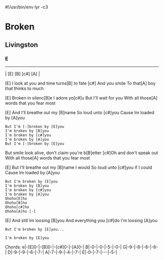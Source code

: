 #!/usr/bin/env lyr -c3
# Broken
## Livingston
### E

---

| [E] [B] [c#] [A] |

[E] I look at you and time turns[B] to fate
[c#] And you smile
To that[A] boy that thinks to much

[E] Broken in silenc[B]e I adore yo[c#]u
But I'll wait for you
With all those[A] words that you fear most

[E] And I'll breathe out my [B]name
So loud unto [c#]you
Cause Im loaded by [A]you

    But I'm [-]broken by [E]you
    I'm broken by [B]you
    I'm broken by [c#]you
    I'm broken by [A]you
    But I'm [-]broken by [E]you

But smile look alive, don't claim you're b[B]etter
[c#]Oh and don't speak out
With all those[A] words that you fear most

[E] But I'll breathe out my [B]name I would
So loud unto [c#]you if I could
Cause Im loaded by [A]you

    But I'm broken by [E]you
    I'm broken by [B]you
    I'm broken by [c#]you
    I'm broken by [A]you
    Ohoho[E]ho
    Ohoho[B]ho
    Ohoho[c#]ho
    Ohoho[A]ho [-]

[E] And still Im loosing [B]you
And everything you [c#]do
I'm loosing [A]you

    But I'm broken by [E]you...

    I'm broken by [E]you

Chords:
e|-[E]0-|-[B]0-|-[c#]0-|-[A]0-|
B|-0-|-0-|-5-|-0-|
G|-9-|-8-|-6-|-6-|
D|-9-|-9-|-6-|-7-|
A|-7-|-9-|-4-|-7-|
E|-0-|-7-|---|-5-|